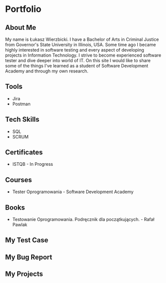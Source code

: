 # Portfolio
## About Me
My name is Łukasz Wierzbicki. I have a Bachelor of Arts in Criminal Justice from Governor's State University in Illinois, USA. Some time ago I became highly interested in software testing and every aspect of developing projects in Information Technology. I strive to become experienced software tester and dive deeper into world of IT. On this site I would like to share some of the things I've learned as a student of Software Development Academy and through my own research.
## Tools
* Jira
* Postman
## Tech Skills
* SQL
* SCRUM
## Certificates
* ISTQB - In Progress
## Courses
* Tester Oprogramowania - Software Development Academy
## Books
* Testowanie Oprogramowania. Podręcznik dla początkujących. - Rafał Pawlak
## My Test Case
## My Bug Report
## My Projects
